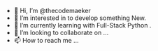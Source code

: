 - 👋 Hi, I’m @thecodemaeker
- 👀 I’m interested in to develop something New.
- 🌱 I’m currently learning with Full-Stack Python .
- 💞️ I’m looking to collaborate on ...
- 📫 How to reach me ...

<!---
thecodemaeker/thecodemaeker is a ✨ special ✨ repository because its `README.md` (this file) appears on your GitHub profile.
You can click the Preview link to take a look at your changes.
--->
